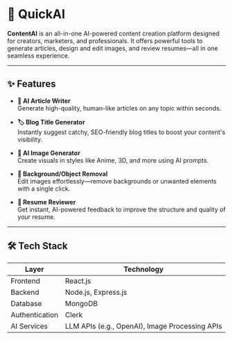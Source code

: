 # 🚀 QuickAI

**ContentAI** is an all-in-one AI-powered content creation platform designed for creators, marketers, and professionals. It offers powerful tools to generate articles, design and edit images, and review resumes—all in one seamless experience.

---

## ✨ Features

- **📝 AI Article Writer**  
  Generate high-quality, human-like articles on any topic within seconds.

- **🏷️ Blog Title Generator**  
  Instantly suggest catchy, SEO-friendly blog titles to boost your content's visibility.

- **🎨 AI Image Generator**  
  Create visuals in styles like Anime, 3D, and more using AI prompts.

- **🧽 Background/Object Removal**  
  Edit images effortlessly—remove backgrounds or unwanted elements with a single click.

- **📄 Resume Reviewer**  
  Get instant, AI-powered feedback to improve the structure and quality of your resume.

---

## 🛠️ Tech Stack

| Layer        | Technology           |
|--------------|----------------------|
| Frontend     | React.js             |
| Backend      | Node.js, Express.js  |
| Database     | MongoDB              |
| Authentication | Clerk              |
| AI Services  | LLM APIs (e.g., OpenAI), Image Processing APIs |
